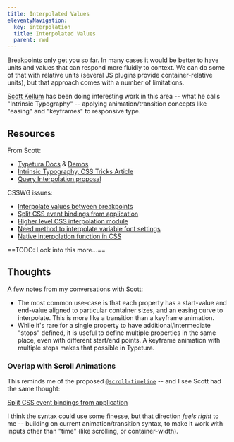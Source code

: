 ```yaml
---
title: Interpolated Values
eleventyNavigation:
  key: interpolation
  title: Interpolated Values
  parent: rwd
---
```


Breakpoints only get you so far.
In many cases it would be better to have units
and values that can respond more fluidly to context.
We can do some of that with relative units
(several JS plugins provide container-relative units),
but that approach comes with a number of limitations.

[Scott Kellum](https://twitter.com/ScottKellum)
has been doing interesting work in this area --
what he calls "Intrinsic Typography" --
applying animation/transition concepts
like "easing" and "keyframes"
to responsive type.

## Resources

From Scott:
- [Typetura Docs](https://docs.typetura.com/)
  & [Demos](http://demos.Typetura.com)
- [Intrinsic Typography, CSS Tricks Article](https://css-tricks.com/intrinsic-typography-is-the-future-of-styling-text-on-the-web/)
- [Query Interpolation proposal](https://gist.github.com/scottkellum/0c29c4722394c72d311c5045a30398e5)

CSSWG issues:
- [Interpolate values between breakpoints](https://github.com/w3c/csswg-drafts/issues/6245)
- [Split CSS event bindings from application](https://github.com/w3c/csswg-drafts/issues/4343)
- [Higher level CSS interpolation module](https://github.com/w3c/csswg-drafts/issues/5617)
- [Need method to interpolate variable font settings](https://github.com/w3c/csswg-drafts/issues/5635)
- [Native interpolation function in CSS](https://github.com/w3c/csswg-drafts/issues/581)

==TODO: Look into this more...==

## Thoughts

A few notes from my conversations with Scott:

- The most common use-case
  is that each property has a start-value and end-value
  aligned to particular container sizes,
  and an easing curve to interpolate.
  This is more like a transition than a keyframe animation.
- While it's rare for a single property
  to have additional/intermediate "stops" defined,
  it is useful to define multiple properties in the same place,
  even with different start/end points.
  A keyframe animation with multiple stops
  makes that possible in Typetura.

### Overlap with Scroll Animations

This reminds me of the proposed
[`@scroll-timeline`](https://drafts.csswg.org/scroll-animations-1/#scroll-timeline-at-rule) --
and I see Scott had the same thought:

[Split CSS event bindings from application](https://github.com/w3c/csswg-drafts/issues/4343)

I think the syntax could use some finesse,
but that direction _feels right_ to me --
building on current animation/transition syntax,
to make it work with inputs other than "time"
(like scrolling, or container-width).
